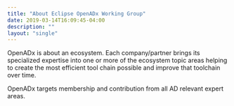 ```yaml
---
title: "About Eclipse OpenADx Working Group"
date: 2019-03-14T16:09:45-04:00
description: ""
layout: "single"
---
```


OpenADx is about an ecosystem. Each company/partner brings its specialized expertise into one or more of the ecosystem topic areas helping to create the most efficient tool chain possible and improve that toolchain over time.

OpenADx targets membership and contribution from all AD relevant expert areas.